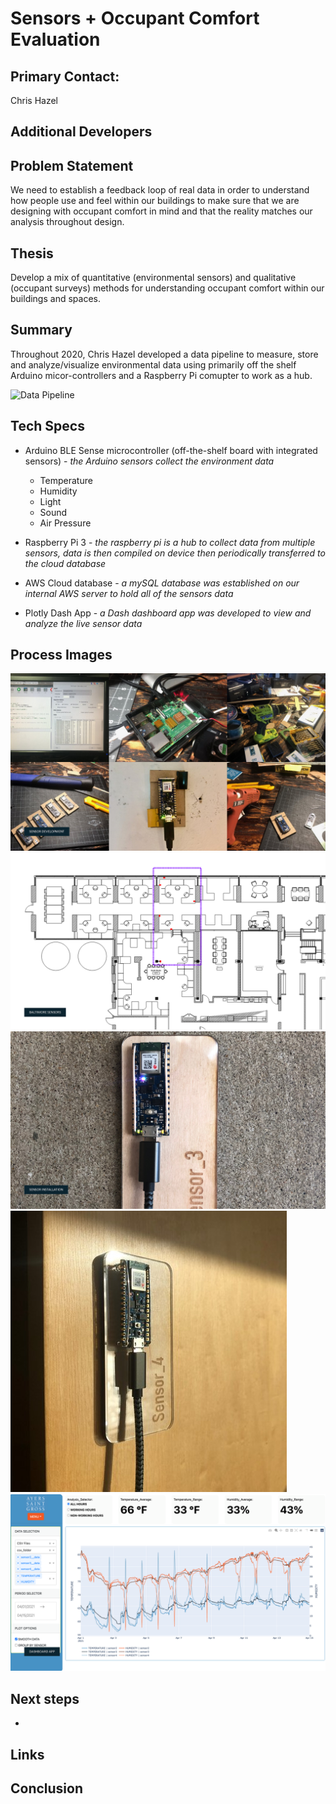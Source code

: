 # Sensors + Occupant Comfort Evaluation

## Primary Contact:
Chris Hazel

## Additional Developers


## Problem Statement
We need to establish a feedback loop of real data in order to understand how people use and feel within our buildings to make sure that we are designing with occupant comfort in mind and that the reality matches our analysis throughout design.  

## Thesis
Develop a mix of quantitative (environmental sensors) and qualitative (occupant surveys) methods for understanding occupant comfort within our buildings and spaces. 

## Summary
Throughout 2020, Chris Hazel developed a data pipeline to measure, store and analyze/visualize environmental data using primarily off the shelf Arduino micor-controllers and a Raspberry Pi comupter to work as a hub. 

![Data Pipeline](./assets/Slide4.PNG)

## Tech Specs
- Arduino BLE Sense microcontroller (off-the-shelf board with integrated sensors) - *the Arduino sensors collect the environment data*
    - Temperature
    - Humidity
    - Light
    - Sound
    - Air Pressure

- Raspberry Pi 3 - *the raspberry pi is a hub to collect data from multiple sensors, data is then compiled on device then periodically transferred to the cloud database*

- AWS Cloud database - *a mySQL database was established on our internal AWS server to hold all of the sensors data*

- Plotly Dash App - *a Dash dashboard app was developed to view and analyze the live sensor data*

## Process Images
![Sensor Development Process](assets/00.1-Occupancy-Senors/Slide5.PNG)
![Sensor Locations in the Baltimore Office](assets/00.1-Occupancy-Senors/Slide6.PNG)
![Installed Sensors in the Baltimore Office](assets/00.1-Occupancy-Senors/Slide7.PNG)
![Installed Sensor in the Baltimore Office](assets/00.1-Occupancy-Senors/Picture1.jpg)
![Sensors Dashboard](assets/00.1-Occupancy-Senors/Slide8.PNG)

## Next steps
- 

## Links


## Conclusion